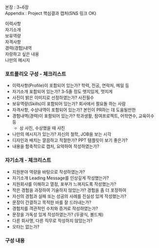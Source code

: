 본장 : 3~6장   
Appendix : Project 핵심결과 캡처(SNS 링크 OK)

이력사항        
자기소개        
보유역량        
자격사항        
경력(경험)내역      
자랑하고 싶은 내용      
나만의 메시지       


### 포트폴리오 구성 - 체크리스트
- 이력사항(Profile)이 포함되어 있는가? 학력, 전공, 연락처, 메일 등
- 자기소개 포함되어 있는가? 3-5줄 정도 엣지있게, 멋지게
- 사진이 밝은 이미지로 선정하였는가? 사진필수
- 보유역량(Skills)이 포함되어 있는가? 회사에서 필요돌 하는 사람
- 자격사항, 수상내역이 포함되어 있는가? 본인이 PR하는 데 도움될만한
- 경험내역(경력)이 포함되어 있는가? 학과생활, 참여프로젝트, 어학연수, 교육이수 등
    - 상 사진, 수상했을 때 사진
- 나만의 메시지가 있는가? 자신의 철학, JOB을 보는 시각
- 디자인과 배치는 깔끔하고 적절한가? PPT 템플릿이 보기 좋은가?
- 내용을 함축적으로 캡처, 요약하여 작성하였는가?

### 자기소개 - 체크리스트
- 지원분야 역량을 바탕으로 작성하였는가?
- 자기소개 Leading Message를 인상깊게 작성했는가?
- 지원회사를 이해하고 열정, 포부가 느껴지도록 작성했는가?
- 작은 경험을 과장하여 기술하지 않았는가? 경험을 좀 더 포장하여
- 자신의 경험과 실패 또는 성공의 사례를 진실성 있게 작성했는가?
- 문장이 간결하고 목적한 바를 잘 드러내는가?
- 경험치를 객관적인 수치와 증거로 작성하였는가?
- 문장을 가독성 있게 작성하였는가? (두괄식, 볼드체)
- 다른 회사명, 다른 직무로 작성하지 않았는가?
- 오타는 없는가?

### 구성 내용

